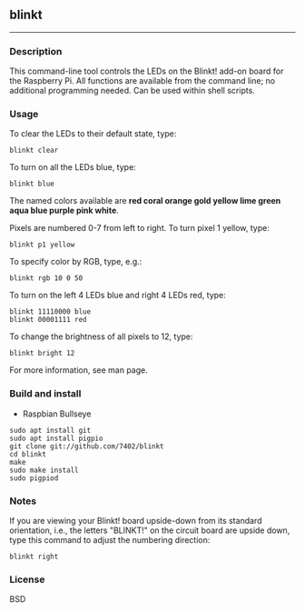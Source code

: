 ## blinkt

---

### Description

This command-line tool controls the LEDs on the Blinkt! add-on board for the Raspberry Pi. All functions are available
from the command line; no additional programming needed. Can be used within shell scripts.

### Usage

To clear the LEDs to their default state, type:
```
blinkt clear
```

To turn on all the LEDs blue, type:
```
blinkt blue
```

The named colors available are **red coral orange gold yellow lime green aqua blue purple pink white**.

Pixels are numbered 0-7 from left to right. To turn pixel 1 yellow, type:
```
blinkt p1 yellow
```

To specify color by RGB, type, e.g.:
```
blinkt rgb 10 0 50
```

To turn on the left 4 LEDs blue and right 4 LEDs red, type:
```
blinkt 11110000 blue
blinkt 00001111 red
```

To change the brightness of all pixels to 12, type:
```
blinkt bright 12
```

For more information, see man page.

### Build and install

* Raspbian Bullseye

```
sudo apt install git
sudo apt install pigpio
git clone git://github.com/7402/blinkt
cd blinkt
make
sudo make install
sudo pigpiod
```

### Notes

If you are viewing your Blinkt! board upside-down from its standard orientation, i.e., the letters "BLINKT!" on the circuit board are upside down, type this command to adjust the numbering direction:
```
blinkt right
```

### License

BSD
